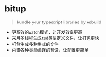 # bitup

> bundle your typescript libraries by esbuild

- 更高效的`watch`模式，让开发效率更高
- 采用多线程生成`tsd`类型定义文件，让打包更快
- 打包生成多种格式的文件
- 内置各种类型编译的预设，让配置更简单
